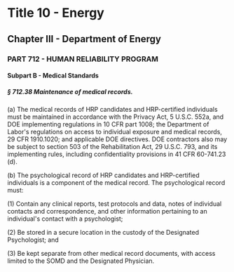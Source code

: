 
# Title 10 - Energy
## Chapter III - Department of Energy
### PART 712 - HUMAN RELIABILITY PROGRAM
#### Subpart B - Medical Standards
##### § 712.38 Maintenance of medical records.

(a) The medical records of HRP candidates and HRP-certified individuals must be maintained in accordance with the Privacy Act, 5 U.S.C. 552a, and DOE implementing regulations in 10 CFR part 1008; the Department of Labor's regulations on access to individual exposure and medical records, 29 CFR 1910.1020; and applicable DOE directives. DOE contractors also may be subject to section 503 of the Rehabilitation Act, 29 U.S.C. 793, and its implementing rules, including confidentiality provisions in 41 CFR 60-741.23 (d).

(b) The psychological record of HRP candidates and HRP-certified individuals is a component of the medical record. The psychological record must:

(1) Contain any clinical reports, test protocols and data, notes of individual contacts and correspondence, and other information pertaining to an individual's contact with a psychologist;

(2) Be stored in a secure location in the custody of the Designated Psychologist; and

(3) Be kept separate from other medical record documents, with access limited to the SOMD and the Designated Physician.
